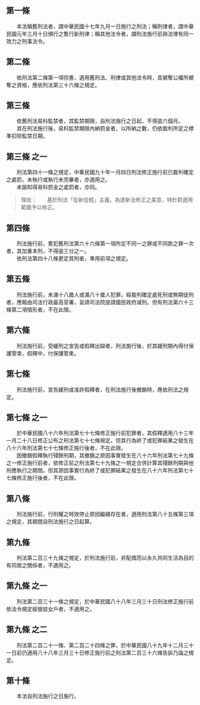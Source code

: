第一條 
-------
　　本法稱舊刑法者，謂中華民國十七年九月一日施行之刑法；稱刑律者，謂中華民國元年三月十日頒行之暫行新刑律；稱其他法令者，謂刑法施行前與法律有同一效力之刑事法令。  


第二條 
-------
　　依刑法第二條第一項但書，適用舊刑法、刑律或其他法令時，其褫奪公權所褫奪之資格，應依刑法第三十六條之規定。  


第三條 
-------
　　依舊刑法易科監禁者，其監禁期限，自刑法施行之日起，不得逾六個月。  
　　其在刑法施行後，易科監禁期限內納罰金者，以所納之數，仍依裁判所定之標準扣除監禁日期。  


第三條 之一 
------------
　　刑法第四十一條之規定，中華民國九十年一月四日刑法修正施行前已裁判確定之處罰，未執行或執行未完畢者，亦適用之。  
　　未諭知得易科罰金之處罰者，亦同。  
> 理由：　　基於刑法「從新從輕」主義，為達新法修正之美意，特針對適用範圍予以修正。



第四條 
-------
　　刑法施行前，累犯舊刑法第六十六條第一項所定不同一之罪或不同款之罪一次者，其加重本刑，不得逾三分之一。  
　　依刑法第四十八條更定其刑者，準用前項之規定。  


第五條 
-------
　　刑法施行前，未滿十八歲人或滿八十歲人犯罪，經裁判確定處死刑或無期徒刑者，應報由司法行政最高官署，呈請司法院提請國民政府減刑。但有刑法第六十三條第二項情形者，不在此限。  


第六條 
-------
　　刑法施行前，受緩刑之宣告或假釋出獄者，刑法施行後，於其緩刑期內得付保護管束，假釋中，付保護管束。  


第七條 
-------
　　刑法施行前，宣告緩刑或准許假釋者，在刑法施行後撤銷時，應依刑法之規定。  


第七條 之一 
------------
　　於中華民國八十六年刑法第七十七條修正施行前犯罪者，其假釋適用八十三年一月二十八日修正公布之刑法第七十七條規定。但其行為終了或犯罪結果之發生在八十六年刑法第七十七條修正施行後者，不在此限。  
　　因撤銷假釋執行殘餘刑期，其撤銷之原因事實發生在八十六年刑法第七十九條之一修正施行前者，依修正前之刑法第七十九條之一規定合併計算其殘餘刑期與他刑應執行之期間。但其原因事實行為終了或犯罪結果之發生在八十六年刑法第七十七條修正施行後者，不在此限。  


第八條 
-------
　　刑法施行前，行刑權之時效停止原因繼續存在者，適用刑法第八十五條第三項之規定，其期間自刑法施行之日起算。  


第九條 
-------
　　刑法第二百三十九條之規定，於刑法施行前，非配偶而以永久共同生活為目的有同居之關係者，不適用之。  


第九條 之一 
------------
　　刑法第二百三十一條之規定，於中華民國八十八年三月三十日刑法修正施行前依法令規定經營妓女戶者，不適用之。  


第九條 之二 
------------
　　刑法第二百二十一條、第二百二十四條之罪，於中華民國八十九年十二月三十一日前仍適用八十八年三月三十日修正施行前之刑法第二百三十六條告訴乃論之規定。  


第十條 
-------
　　本法自刑法施行之日施行。